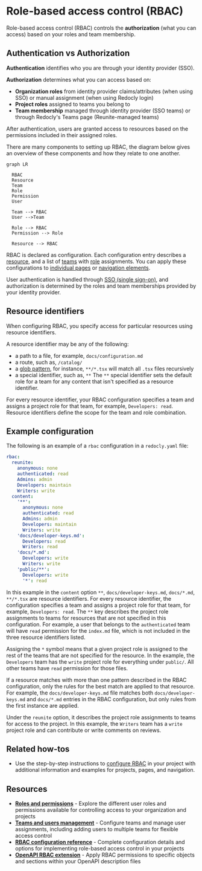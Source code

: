 # Role-based access control (RBAC)

Role-based access control (RBAC) controls the **authorization** (what you can access) based on your roles and team membership.

## Authentication vs Authorization

**Authentication** identifies who you are through your identity provider (SSO).

**Authorization** determines what you can access based on:
- **Organization roles** from identity provider claims/attributes (when using SSO) or manual assignment (when using Redocly login)
- **Project roles** assigned to teams you belong to
- **Team membership** managed through identity provider (SSO teams) or through Redocly's Teams page (Reunite-managed teams)

After authentication, users are granted access to resources based on the permissions included in their assigned roles.

There are many components to setting up RBAC, the diagram below gives an overview of these components and how they relate to one another.

```mermaid
graph LR

  RBAC
  Resource
  Team
  Role
  Permission
  User

  Team --> RBAC
  User -->Team

  Role --> RBAC
  Permission --> Role
  
  Resource --> RBAC

```

RBAC is declared as configuration. Each configuration entry describes a [resource](#resource-identifiers), and a list of [teams](../reunite/organization/teams.md) with [role](./roles.md) assignments. You can apply these configurations to [individual pages](./page-permissions.md) or [navigation elements](./links-and-groups-permissions.md).

User authentication is handled through [SSO (single sign-on)](../reunite/organization/sso/sso.md), and authorization is determined by the roles and team memberships provided by your identity provider.

## Resource identifiers

When configuring RBAC, you specify access for particular resources using resource identifiers.

A resource identifier may be any of the following:

- a path to a file, for example, `docs/configuration.md`
- a route, such as, `/catalog/`
- a [glob pattern](<https://en.wikipedia.org/wiki/Glob_(programming)>), for instance, `**/*.tsx` will match all `.tsx` files recursively
- a special identifier, such as, `**`
  The `**` special identifier sets the default role for a team for any content that isn't specified as a resource identifier.

For every resource identifier, your RBAC configuration specifies a team and assigns a project role for that team, for example, `Developers: read`.
Resource identifiers define the scope for the team and role combination.

## Example configuration

The following is an example of a `rbac` configuration in a `redocly.yaml` file:

```yaml
rbac:
  reunite:
    anonymous: none
    authenticated: read
    Admins: admin
    Developers: maintain
    Writers: write
  content:
    '**':
      anonymous: none
      authenticated: read
      Admins: admin
      Developers: maintain
      Writers: write
    'docs/developer-keys.md':
      Developers: read
      Writers: read
    'docs/*.md':
      Developers: write
      Writers: write
    'public/**':
      Developers: write
      '*': read
```

In this example in the `content` option `**`, `docs/developer-keys.md`, `docs/*.md`, `**/*.tsx` are resource identifiers.
For every resource identifier, the configuration specifies a team and assigns a project role for that team, for example, `Developers: read`.
The `**` key describes the project role assignments to teams for resources that are not specified in this configuration.
For example, a user that belongs to the `authenticated` team will have `read` permission for the `index.md` file, which is not included in the three resource identifiers listed.

Assigning the `*` symbol means that a given project role is assigned to the rest of the teams that are not specified for the resource.
In the example, the `Developers` team has the `write` project role for everything under `public/`.
All other teams have `read` permission for those files.

If a resource matches with more than one pattern described in the RBAC configuration, only the rules for the best match are applied to that resource.
For example, the `docs/developer-keys.md` file matches both `docs/developer-keys.md` and `docs/*.md` entries in the RBAC configuration, but only rules from the first instance are applied.

Under the `reunite` option, it describes the project role assignments to teams for access to the project.
In this example, the `Writers` team has a `write` project role and can contribute or write comments on reviews.

## Related how-tos

- Use the step-by-step instructions to [configure RBAC](./index.md) in your project with additional information and examples for projects, pages, and navigation.

## Resources

- **[Roles and permissions](./roles.md)** - Explore the different user roles and permissions available for controlling access to your organization and projects
- **[Teams and users management](../reunite/organization/teams.md)** - Configure teams and manage user assignments, including adding users to multiple teams for flexible access control
- **[RBAC configuration reference](../config/rbac.md)** - Complete configuration details and options for implementing role-based access control in your projects
- **[OpenAPI RBAC extension](../content/api-docs/openapi-extensions/x-rbac.md)** - Apply RBAC permissions to specific objects and sections within your OpenAPI description files

